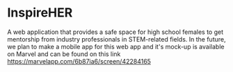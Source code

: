 # InspireHER
A web application that provides a safe space for high school females to get mentorship from industry professionals in STEM-related fields. In the future, we plan to make a mobile app for this web app and it's mock-up is available on Marvel and can be found on this link https://marvelapp.com/6b87ia6/screen/42284165 
